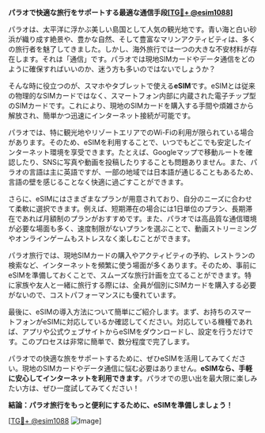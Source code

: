**パラオで快適な旅行をサポートする最適な通信手段[[TG💪+ @esim1088](https://t.me/s/esim1088)]**

パラオは、太平洋に浮かぶ美しい島国として人気の観光地です。青い海と白い砂浜が織り成す絶景や、豊かな自然、そして豊富なマリンアクティビティは、多くの旅行者を魅了してきました。しかし、海外旅行では一つの大きな不安材料が存在します。それは「通信」です。パラオでは現地SIMカードやデータ通信をどのように確保すればいいのか、迷う方も多いのではないでしょうか？

そんな時に役立つのが、スマホやタブレットで使える**eSIM**です。eSIMとは従来の物理的なSIMカードではなく、スマートフォン内部に内蔵された電子チップ型のSIMカードです。これにより、現地のSIMカードを購入する手間や煩雑さから解放され、簡単かつ迅速にインターネット接続が可能です。

パラオでは、特に観光地やリゾートエリアでのWi-Fiの利用が限られている場合があります。そのため、eSIMを利用することで、いつでもどこでも安定したインターネット環境を享受できます。たとえば、Googleマップで移動ルートを確認したり、SNSに写真や動画を投稿したりすることも問題ありません。また、パラオの言語は主に英語ですが、一部の地域では日本語が通じることもあるため、言語の壁を感じることなく快適に過ごすことができます。

さらに、eSIMにはさまざまなプランが用意されており、自分のニーズに合わせて柔軟に選択できます。例えば、短期滞在の場合には1日単位のプラン、長期滞在であれば月額制のプランがおすすめです。また、パラオでは高品質な通信環境が必要な場面も多く、速度制限がないプランを選ぶことで、動画ストリーミングやオンラインゲームもストレスなく楽しむことができます。

パラオ旅行では、現地SIMカードの購入やアクティビティの予約、レストランの検索など、インターネットを頻繁に使う場面が多くあります。そのため、事前にeSIMを準備しておくことで、スムーズな旅行計画を立てることができます。特に家族や友人と一緒に旅行する際には、全員が個別にSIMカードを購入する必要がないので、コストパフォーマンスにも優れています。

最後に、eSIMの導入方法について簡単にご紹介します。まず、お持ちのスマートフォンがeSIMに対応しているか確認してください。対応している機種であれば、アプリや公式ウェブサイトからeSIMをダウンロードし、設定を行うだけです。このプロセスは非常に簡単で、数分程度で完了します。

パラオでの快適な旅をサポートするために、ぜひeSIMを活用してみてください。現地のSIMカードやデータ通信に悩む必要はありません。**eSIMなら、手軽に安心してインターネットを利用できます**。パラオでの思い出を最大限に楽しみたい方は、ぜひ一度試してみてください！

**結論：パラオ旅行をもっと便利にするために、eSIMを準備しましょう！**

[[TG💪+ @esim1088](https://t.me/s/esim1088) ![Image](https://i.postimg.cc/Y0z9fWf4/image.png)]